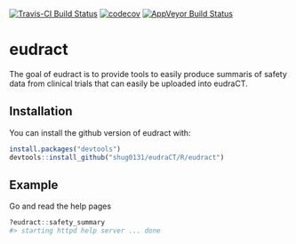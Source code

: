 
[![Travis-CI Build
Status](https://travis-ci.com/shug0131/eudraCT.svg?branch=master)](https://travis-ci.com/shug0131/eudraCT)
[![codecov](https://codecov.io/github/shug0131/eudraCT/branch/master/graphs/badge.svg)](https://codecov.io/github/shug0131/eudraCT)
[![AppVeyor Build
Status](https://ci.appveyor.com/api/projects/status/github/shug0131/cctu?branch=master&svg=true)](https://ci.appveyor.com/project/shug0131/cctu)

<!-- README.md is generated from README.Rmd. Please edit that file -->

# eudract

The goal of eudract is to provide tools to easily produce summaris of
safety data from clinical trials that can easily be uploaded into
eudraCT.

## Installation

You can install the github version of eudract with:

``` r
install.packages("devtools")
devtools::install_github("shug0131/eudraCT/R/eudract")
```

## Example

Go and read the help pages

``` r
?eudract::safety_summary
#> starting httpd help server ... done
```
